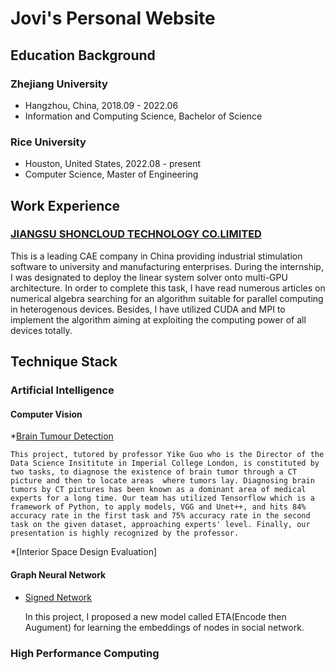 # Jovi's Personal Website

## Education Background

### Zhejiang University
- Hangzhou, China, 2018.09 - 2022.06
- Information and Computing Science, Bachelor of Science 

### Rice University
- Houston, United States, 2022.08 - present
- Computer Science, Master of Engineering


## Work Experience

### [JIANGSU SHONCLOUD TECHNOLOGY CO.LIMITED](https://shoncloud.com/)
This is a leading CAE company in China providing industrial stimulation software to university and manufacturing enterprises. During the internship, I was designated to deploy the linear system solver onto multi-GPU architecture. In order to complete this task, I have read numerous articles on numerical algebra searching for an algorithm suitable for parallel computing in heterogenous devices. Besides, I have utilized CUDA and MPI to implement the algorithm aiming at exploiting the computing power of all devices totally.

## Technique Stack

### Artificial Intelligence
#### Computer Vision
*[Brain Tumour Detection](https://github.com/Jovi-Wong/Brain-Tumor-Detection)

    This project, tutored by professor Yike Guo who is the Director of the Data Science Insititute in Imperial College London, is constituted by two tasks, to diagnose the existence of brain tumor through a CT picture and then to locate areas  where tumors lay. Diagnosing brain tumors by CT pictures has been known as a dominant area of medical experts for a long time. Our team has utilized Tensorflow which is a framework of Python, to apply models, VGG and Unet++, and hits 84% accuracy rate in the first task and 75% accuracy rate in the second task on the given dataset, approaching experts' level. Finally, our presentation is highly recognized by the professor.

*[Interior Space Design Evaluation]


#### Graph Neural Network
* [Signed Network](https://gitee.com/jovi-wong/ETA)
    
    In this project, I proposed a new model called ETA(Encode then Augument) for learning the embeddings of nodes in social network.
    
    
### High Performance Computing
    
    
